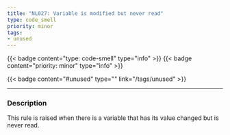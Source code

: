 ```yaml
---
title: "NL027: Variable is modified but never read"
type: code_smell
priority: minor
tags:
- unused 
---
```


{{< badge content="type: code-smell" type="info" >}}
{{< badge content="priority: minor" type="info" >}}


{{< badge content="#unused" type="" link="/tags/unused" >}}

---

### Description
This rule is raised when there is a variable that has its value changed but is never read.
